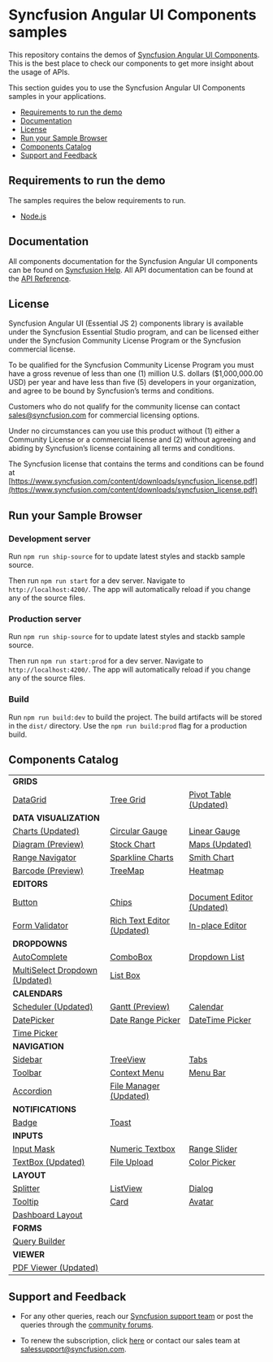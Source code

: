 # Syncfusion Angular UI Components samples

This repository contains the demos of [Syncfusion Angular UI Components](https://www.syncfusion.com/angular-ui-components?utm_medium=listing&utm_source=github&utm_campaign=ej2-angular-samples). This is the best place to check our components to get more insight about the usage of APIs.

This section guides you to use the Syncfusion Angular UI Components samples in your applications.

* [Requirements to run the demo](#requirements-to-run-the-demo)
* [Documentation](#documentation)
* [License](#license)
* [Run your Sample Browser](#run-your-sample-browser)
* [Components Catalog](#components-catalog)
* [Support and Feedback](#support-and-feedback)

## Requirements to run the demo

The samples requires the below requirements to run.

* [Node.js](https://nodejs.org/en/)

## Documentation

All components documentation for the Syncfusion Angular UI components can be found on [Syncfusion Help](https://ej2.syncfusion.com/angular/documentation/?utm_source=github&utm_medium=listing&utm_campaign=ej2-angular-samples). All API documentation can be found at the [API Reference](https://ej2.syncfusion.com/angular/documentation/api?utm_source=github&utm_medium=listing&utm_campaign=ej2-angular-samples).

## License

Syncfusion Angular UI (Essential JS 2) components library is available under the Syncfusion Essential Studio program,  and can be licensed either under the Syncfusion Community License Program or the Syncfusion commercial license.

To be qualified for the Syncfusion Community License Program you must have a gross revenue of less than one (1) million U.S. dollars ($1,000,000.00 USD) per year and have less than five (5) developers in your organization, and agree to be bound by Syncfusion’s terms and conditions.

Customers who do not qualify for the community license can contact sales@syncfusion.com for commercial licensing options.

Under no circumstances can you use this product without (1) either a Community License or a commercial license and (2) without agreeing and abiding by Syncfusion’s license containing all terms and conditions.

The Syncfusion license that contains the terms and conditions can be found at
[https://www.syncfusion.com/content/downloads/syncfusion_license.pdf](https://www.syncfusion.com/content/downloads/syncfusion_license.pdf)

## Run your Sample Browser


### Development server

Run `npm run ship-source` for to update latest styles and stackb sample source.

Then run `npm run start` for a dev server. Navigate to `http://localhost:4200/`. The app will automatically reload if you change any of the source files.

### Production server

Run `npm run ship-source` for to update latest styles and stackb sample source.

Then run `npm run start:prod` for a dev server. Navigate to `http://localhost:4200/`. The app will automatically reload if you change any of the source files.

### Build

Run `npm run build:dev` to build the project. The build artifacts will be stored in the `dist/` directory. Use the `npm run build:prod` flag for a production build.


## Components Catalog

<table>
    <tr>
        <td colspan="3" rowspan="1">
            <b>GRIDS<b>
        </td>
    </tr>
    <tr>
        <td>
            <a href="src/app/grid">DataGrid</a>
        </td>
        <td>
            <a href="src/app/treegrid">Tree Grid</a>
        </td>
        <td>
            <a href="src/app/pivot-table">Pivot Table (Updated)</a>
        </td>
    </tr>
    <tr>
        <td colspan="3" rowspan="1">
            <b>DATA VISUALIZATION<b>
        </td>
    </tr>
    <tr>
        <td>
            <a href="src/app/chart">Charts (Updated)</a>
        </td>
        <td>
            <a href="src/app/circular-gauge">Circular Gauge</a>
        </td>
        <td>
            <a href="src/app/linear-gauge">Linear Gauge</a>
        </td>
    </tr>
    <tr>
        <td>
            <a href="src/app/diagram">Diagram (Preview)</a>
        </td>
        <td>
            <a href="src/app/">Stock Chart</a>
        </td>
        <td>
            <a href="src/app/maps">Maps (Updated)</a>
        </td>
    </tr>
    <tr>
        <td>
            <a href="src/app/range-navigator">Range Navigator</a>
        </td>
        <td>
            <a href="src/app/sparkline">Sparkline Charts</a>
        </td>
        <td>
            <a href="src/app/smith-chart">Smith Chart</a>
        </td>
    </tr>
    <tr>
        <td>
            <a href="src/app/barcode">Barcode (Preview)</a>
        </td>
        <td>
            <a href="src/app/treemap">TreeMap</a>
        </td>
        <td>
            <a href="src/app/heatmap">Heatmap</a>
        </td>
    </tr>
    <tr>
        <td colspan="3" rowspan="1">
            <b>EDITORS<b>
        </td>
    </tr>
    <tr>
        <td>
            <a href="src/app/button">Button</a>
        </td>
        <td>
            <a href="src/app/chips">Chips</a>
        </td>
        <td>
            <a href="src/app/document-editor">Document Editor (Updated)</a>
        </td>
    </tr>
    <tr>
        <td>
            <a href="src/app/form-validator">Form Validator</a>
        </td>
        <td>
            <a href="src/app/rich-text-editor">Rich Text Editor (Updated)</a>
        </td>
        <td>
            <a href="src/app/inplace-editor">In-place Editor</a>
        </td>
    </tr>
    <tr>
        <td colspan="3" rowspan="1">
            <b>DROPDOWNS<b>
        </td>
    </tr>
    <tr>
        <td>
            <a href="src/app/auto-complete">AutoComplete</a>
        </td>
        <td>
            <a href="src/app/combo-box">ComboBox</a>
        </td>
        <td>
            <a href="src/app/drop-down-list">Dropdown List</a>
        </td>
    </tr>
    <tr>
        <td>
            <a href="src/app/multi-select">MultiSelect Dropdown (Updated)</a>
        </td>
        <td>
            <a href="src/app/list-box">List Box</a>
        </td>
        <td></td>
    </tr>
    <tr>
        <td colspan="3" rowspan="1">
            <b>CALENDARS<b>
        </td>
    </tr>
    <tr>
        <td>
            <a href="src/app/schedule">Scheduler (Updated)</a>
        </td>
        <td>
            <a href="src/app/gantt">Gantt (Preview)</a>
        </td>
        <td>
            <a href="src/app/calendar">Calendar</a>
        </td>
    </tr>
    <tr>
        <td>
            <a href="src/app/datepicker">DatePicker</a>
        </td>
        <td>
            <a href="src/app/daterangepicker">Date Range Picker</a>
        </td>
        <td>
            <a href="src/app/datetimepicker">DateTime Picker</a>
        </td>
    </tr>
    <tr>
        <td>
            <a href="src/app/timepicker">Time Picker</a>
        </td>
        <td></td>
        <td></td>
    </tr>
    <tr>
        <td colspan="3" rowspan="1">
            <b>NAVIGATION<b>
        </td>
    </tr>
    <tr>
        <td>
            <a href="src/app/sidebar">Sidebar</a>
        </td>
        <td>
            <a href="src/app/treeview">TreeView</a>
        </td>
        <td>
            <a href="src/app/tab">Tabs</a>
        </td>
    </tr>
    <tr>
        <td>
            <a href="src/app/toolbar">Toolbar</a>
        </td>
        <td>
            <a href="src/app/context-menu">Context Menu</a>
        </td>
        <td>
            <a href="src/app/menu">Menu Bar</a>
        </td>
    </tr>
    <tr>
        <td>
            <a href="src/app/accordion">Accordion</a>
        </td>
        <td>
            <a href="src/app/file-manager">File Manager (Updated)</a>
        </td>
        <td></td>
    </tr>
    <tr>
        <td colspan="3" rowspan="1">
            <b>NOTIFICATIONS<b>
        </td>
    </tr>
    <tr>
        <td>
            <a href="src/app/badge">Badge</a>
        </td>
        <td>
            <a href="src/app/toast">Toast</a>
        </td>
        <td></td>
    </tr>
    <tr>
        <td colspan="3" rowspan="1">
            <b>INPUTS<b>
        </td>
    </tr>
    <tr>
        <td>
            <a href="src/app/maskedtextbox">Input Mask</a>
        </td>
        <td>
            <a href="src/app/numerictextbox">Numeric Textbox</a>
        </td>
        <td>
            <a href="src/app/slider">Range Slider</a>
        </td>
    </tr>
    <tr>
        <td>
            <a href="src/app/textboxes">TextBox (Updated)</a>
        </td>
        <td>
            <a href="src/app/uploader">File Upload</a>
        </td>
        <td>
            <a href="src/app/color-picker">Color Picker</a>
        </td>
    </tr>
    <tr>
        <td colspan="3" rowspan="1">
            <b>LAYOUT<b>
        </td>
    </tr>
    <tr>
        <td>
            <a href="src/app/splitter">Splitter</a>
        </td>
        <td>
            <a href="src/app/list-view">ListView</a>
        </td>
        <td>
            <a href="src/app/dialog">Dialog</a>
        </td>
    </tr>
    <tr>
        <td>
            <a href="src/app/tooltip">Tooltip</a>
        </td>
        <td>
            <a href="src/app/card">Card</a>
        </td>
        <td>
            <a href="src/app/avatar">Avatar</a>
        </td>
    </tr>
    <tr>
        <td>
            <a href="src/app/dashboard-layout">Dashboard Layout</a>
        </td>
        <td></td>
        <td></td>
    </tr>
    <tr>
        <td colspan="3" rowspan="1">
            <b>FORMS<b>
        </td>
    </tr>
    <tr>
        <td>
            <a href="src/app/query-builder">Query Builder</a>
        </td>
        <td></td>
        <td></td>
    </tr>
    <tr>
        <td colspan="3" rowspan="1">
            <b>VIEWER<b>
        </td>
    </tr>
    <tr>
        <td>
            <a href="src/app/pdfviewer">PDF Viewer (Updated)</a>
        </td>
        <td></td>
        <td></td>
    </tr>
    
</table>

## Support and Feedback

* For any other queries, reach our [Syncfusion support team](https://www.syncfusion.com/support/directtrac/incidents/newincident?utm_source=github&utm_medium=listing&utm_campaign=ej2-angular-samples) or post the queries through the [community forums](https://www.syncfusion.com/forums?utm_source=github&utm_medium=listing&utm_campaign=ej2-angular-samples).

* To renew the subscription, click [here](https://www.syncfusion.com/sales/products?utm_source=github&utm_medium=listing&utm_campaign=ej2-angular-samples) or contact our sales team at <salessupport@syncfusion.com>.
